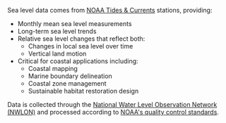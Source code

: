 Sea level data comes from [NOAA Tides & Currents](https://tidesandcurrents.noaa.gov/) stations, providing:

- Monthly mean sea level measurements
- Long-term sea level trends
- Relative sea level changes that reflect both:
  - Changes in local sea level over time
  - Vertical land motion
- Critical for coastal applications including:
  - Coastal mapping
  - Marine boundary delineation
  - Coastal zone management
  - Sustainable habitat restoration design

Data is collected through the [National Water Level Observation Network (NWLON)](https://tidesandcurrents.noaa.gov/nwlon.html) and processed according to [NOAA's quality control standards](https://tidesandcurrents.noaa.gov/sltrends/faq.html).
